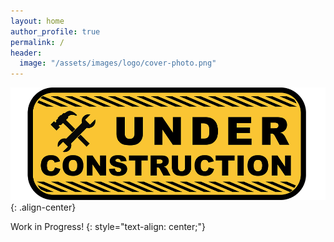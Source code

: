 ```yaml
---
layout: home
author_profile: true
permalink: /
header:
  image: "/assets/images/logo/cover-photo.png"
---
```


![image-center](/assets/images/misc/wip.png){: .align-center}


Work in Progress!
{: style="text-align: center;"}
